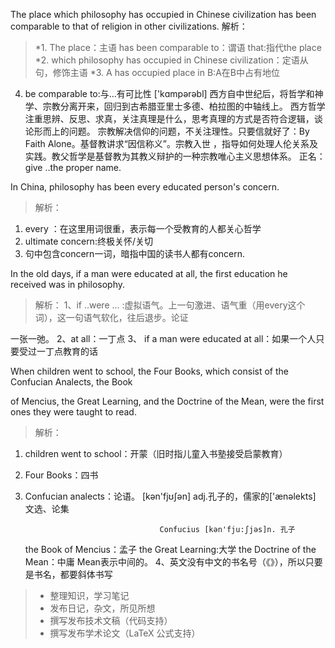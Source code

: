 The place which philosophy has occupied in Chinese civilization has been comparable to that of religion in other civilizations.
解析：
> *1. The place：主语   has been comparable to：谓语    that:指代the place
> *2. which philosophy has occupied in Chinese civilization：定语从句，修饰主语
> *3. A has occupied place in B:A在B中占有地位
4. be comparable to:与...有可比性    ['kɑmpərəbl] 
西方自中世纪后，将哲学和神学、宗教分离开来，回归到古希腊亚里士多德、柏拉图的中轴线上。
西方哲学注重思辨、反思、求真，关注真理是什么，思考真理的方式是否符合逻辑，谈论形而上的问题。
宗教解决信仰的问题，不关注理性。只要信就好了：By Faith Alone。基督教讲求“因信称义”。宗教入世
，指导如何处理人伦关系及实践。教父哲学是基督教为其教义辩护的一种宗教唯心主义思想体系。
正名：give ..the  proper name.



In China, philosophy has been every educated person's concern.

> 解析：
1. every ：在这里用词很重，表示每一个受教育的人都关心哲学
2. ultimate concern:终极关怀/关切
3. 句中包含concern一词，暗指中国的读书人都有concern.



In the old days, if a man were educated at all, the first education he received was in  philosophy.
> 解析：
1、if ..were ... :虚拟语气。上一句激进、语气重（用every这个词），这一句语气软化，往后退步。论证

一张一弛。
2、at all：一丁点
3、 if a man were educated at all：如果一个人只要受过一丁点教育的话



When children went to school, the Four Books, which consist of the Confucian Analects, the Book 

of Mencius, the Great Learning, and the Doctrine of the Mean, were the first ones they were taught to read. 
> 解析：
1. children went to school：开蒙（旧时指儿童入书塾接受启蒙教育）
2. Four Books：四书
3. Confucian  analects：论语。   [kən'fjʊʃən] adj.孔子的，儒家的['ænəlekts]  文选、论集          

                                     Confucius [kən'fju:ʃjəs]n. 孔子
   the Book  of Mencius：孟子
   the Great Learning:大学    the Doctrine of the Mean：中庸   Mean表示中间的。
4、英文没有中文的书名号（《》），所以只要是书名，都要斜体书写


> * 整理知识，学习笔记
> * 发布日记，杂文，所见所想
> * 撰写发布技术文稿（代码支持）
> * 撰写发布学术论文（LaTeX 公式支持）
